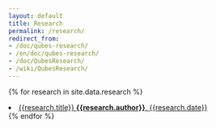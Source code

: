 ```yaml
---
layout: default
title: Research
permalink: /research/
redirect_from:
- /doc/qubes-research/
- /en/doc/qubes-research/
- /doc/QubesResearch/
- /wiki/QubesResearch/
---
```


{% for research in site.data.research %}
  <li class="list-links">
    <a class="black-link" href="{{research.url}}">
      {{research.title}}
        <span class="detail"><strong>{{research.author}}</strong>, {{research.date}}</span>
    </a>
  </li>
{% endfor %}
